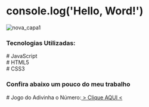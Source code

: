 # console.log('Hello, Word!')
![nova_capa1](https://user-images.githubusercontent.com/111925696/210267659-cb7e3a6a-1af6-44dc-b8e7-42534c67e475.png)
 <h3>Tecnologias Utilizadas:</h3>
  # JavaScript<br>
  # HTML5<br>
  # CSS3<br>
<h3>Confira abaixo um pouco do meu trabalho</h3>
  # Jogo do Adivinha o Número:<a href="https://melquetrindade.github.io/front_end/adivinhe_num/ex6.html"> > Clique AQUI < </a>
